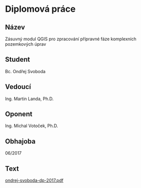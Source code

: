 # Diplomová práce

## Název

Zásuvný modul QGIS pro zpracování přípravné fáze komplexních pozemkových úprav

## Student

Bc. Ondřej Svoboda

## Vedoucí

Ing. Martin Landa, Ph.D.

## Oponent

Ing. Michal Votoček, Ph.D.

## Obhajoba

06/2017

## Text

[ondrej-svoboda-dp-2017.pdf](https://github.com/ctu-geoforall-lab-projects/dp-svoboda-2017/raw/master/text/ondrej-svoboda-dp-2017.pdf)